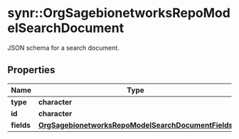 # synr::OrgSagebionetworksRepoModelSearchDocument

JSON schema for a search document.

## Properties
Name | Type | Description | Notes
------------ | ------------- | ------------- | -------------
**type** | **character** |  | 
**id** | **character** |  | 
**fields** | [**OrgSagebionetworksRepoModelSearchDocumentFields**](org.sagebionetworks.repo.model.search.DocumentFields.md) |  | [optional] 


